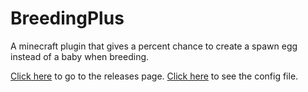 # BreedingPlus
A minecraft plugin that gives a percent chance to create a spawn egg instead of a baby when breeding.

[Click here](https://github.com/Aquafina-water-bottle/BreedingPlus/releases) to go to the releases page.
[Click here](BreedingPlus/src/main/resources/assets/breedingplus/default.conf) to see the config file.
